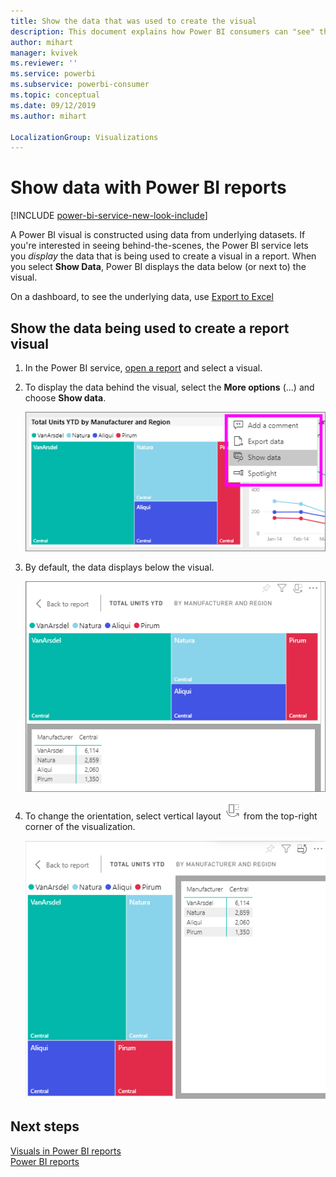 ```yaml
---
title: Show the data that was used to create the visual
description: This document explains how Power BI consumers can "see" the data used to create a visual.
author: mihart
manager: kvivek
ms.reviewer: ''
ms.service: powerbi
ms.subservice: powerbi-consumer
ms.topic: conceptual
ms.date: 09/12/2019
ms.author: mihart

LocalizationGroup: Visualizations
---
```

# Show data with Power BI reports

[!INCLUDE [power-bi-service-new-look-include](../includes/power-bi-service-new-look-include.md)]

A Power BI visual is constructed using data from underlying datasets. If you're interested in seeing behind-the-scenes, the Power BI service lets you *display* the data that is being used to create a visual in a report. When you select **Show Data**, Power BI displays the data below (or next to) the visual.

On a dashboard, to see the underlying data, use [Export to Excel](end-user-export.md)

## Show the data being used to create a report visual
1. In the Power BI service, [open a report](end-user-report-open.md) and select a visual.  
2. To display the data behind the visual, select the **More options** (...) and choose **Show data**.
   
   ![select Show data](./media/end-user-show-data/power-bi-explore-show-data-newer.png)
3. By default, the data displays below the visual.
   
   ![visual and data vertical display](./media/end-user-show-data/power-bi-show-data-new.png)

4. To change the orientation, select vertical layout ![layout icon](media/end-user-show-data/power-bi-vertical-icon-new.png) from the top-right corner of the visualization.
   
   ![visual and data horizontal display](./media/end-user-show-data/power-bi-show-data-rotate.png)

## Next steps
[Visuals in Power BI reports](../visuals/power-bi-report-visualizations.md)    
[Power BI reports](end-user-reports.md)    
